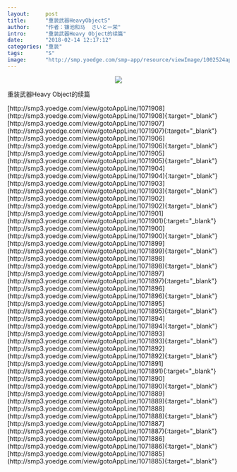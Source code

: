 ```yaml
---
layout:     post
title:      "重装武器HeavyObjectS"
author:     "作者：镰池和马  さいとー栄"
intro:      "重装武器Heavy Object的续篇"
date:       "2018-02-14 12:17:12"
categories: "重装"
tags:       "S"
image:      "http://smp.yoedge.com/smp-app/resource/viewImage/1002524appline.png"
---
```

<div style="text-align: center">
<p><img src="http://smp.yoedge.com/smp-app/resource/viewImage/1002524appline.png"/></p>
</div>
<p class="post-meta">
<span>重装武器Heavy Object的续篇</span>
</p>
[http://smp3.yoedge.com/view/gotoAppLine/1071908](http://smp3.yoedge.com/view/gotoAppLine/1071908){:target="_blank"}
[http://smp3.yoedge.com/view/gotoAppLine/1071907](http://smp3.yoedge.com/view/gotoAppLine/1071907){:target="_blank"}
[http://smp3.yoedge.com/view/gotoAppLine/1071906](http://smp3.yoedge.com/view/gotoAppLine/1071906){:target="_blank"}
[http://smp3.yoedge.com/view/gotoAppLine/1071905](http://smp3.yoedge.com/view/gotoAppLine/1071905){:target="_blank"}
[http://smp3.yoedge.com/view/gotoAppLine/1071904](http://smp3.yoedge.com/view/gotoAppLine/1071904){:target="_blank"}
[http://smp3.yoedge.com/view/gotoAppLine/1071903](http://smp3.yoedge.com/view/gotoAppLine/1071903){:target="_blank"}
[http://smp3.yoedge.com/view/gotoAppLine/1071902](http://smp3.yoedge.com/view/gotoAppLine/1071902){:target="_blank"}
[http://smp3.yoedge.com/view/gotoAppLine/1071901](http://smp3.yoedge.com/view/gotoAppLine/1071901){:target="_blank"}
[http://smp3.yoedge.com/view/gotoAppLine/1071900](http://smp3.yoedge.com/view/gotoAppLine/1071900){:target="_blank"}
[http://smp3.yoedge.com/view/gotoAppLine/1071899](http://smp3.yoedge.com/view/gotoAppLine/1071899){:target="_blank"}
[http://smp3.yoedge.com/view/gotoAppLine/1071898](http://smp3.yoedge.com/view/gotoAppLine/1071898){:target="_blank"}
[http://smp3.yoedge.com/view/gotoAppLine/1071897](http://smp3.yoedge.com/view/gotoAppLine/1071897){:target="_blank"}
[http://smp3.yoedge.com/view/gotoAppLine/1071896](http://smp3.yoedge.com/view/gotoAppLine/1071896){:target="_blank"}
[http://smp3.yoedge.com/view/gotoAppLine/1071895](http://smp3.yoedge.com/view/gotoAppLine/1071895){:target="_blank"}
[http://smp3.yoedge.com/view/gotoAppLine/1071894](http://smp3.yoedge.com/view/gotoAppLine/1071894){:target="_blank"}
[http://smp3.yoedge.com/view/gotoAppLine/1071893](http://smp3.yoedge.com/view/gotoAppLine/1071893){:target="_blank"}
[http://smp3.yoedge.com/view/gotoAppLine/1071892](http://smp3.yoedge.com/view/gotoAppLine/1071892){:target="_blank"}
[http://smp3.yoedge.com/view/gotoAppLine/1071891](http://smp3.yoedge.com/view/gotoAppLine/1071891){:target="_blank"}
[http://smp3.yoedge.com/view/gotoAppLine/1071890](http://smp3.yoedge.com/view/gotoAppLine/1071890){:target="_blank"}
[http://smp3.yoedge.com/view/gotoAppLine/1071889](http://smp3.yoedge.com/view/gotoAppLine/1071889){:target="_blank"}
[http://smp3.yoedge.com/view/gotoAppLine/1071888](http://smp3.yoedge.com/view/gotoAppLine/1071888){:target="_blank"}
[http://smp3.yoedge.com/view/gotoAppLine/1071887](http://smp3.yoedge.com/view/gotoAppLine/1071887){:target="_blank"}
[http://smp3.yoedge.com/view/gotoAppLine/1071886](http://smp3.yoedge.com/view/gotoAppLine/1071886){:target="_blank"}
[http://smp3.yoedge.com/view/gotoAppLine/1071885](http://smp3.yoedge.com/view/gotoAppLine/1071885){:target="_blank"}


